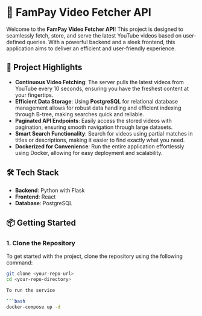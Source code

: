 # 🎥 FamPay Video Fetcher API

Welcome to the **FamPay Video Fetcher API**! This project is designed to seamlessly fetch, store, and serve the latest YouTube videos based on user-defined queries. With a powerful backend and a sleek frontend, this application aims to deliver an efficient and user-friendly experience.

## 🚀 Project Highlights

- **Continuous Video Fetching**: The server pulls the latest videos from YouTube every 10 seconds, ensuring you have the freshest content at your fingertips.
- **Efficient Data Storage**: Using **PostgreSQL** for relational database management allows for robust data handling and efficient indexing through B-tree, making searches quick and reliable.
- **Paginated API Endpoints**: Easily access the stored videos with pagination, ensuring smooth navigation through large datasets.
- **Smart Search Functionality**: Search for videos using partial matches in titles or descriptions, making it easier to find exactly what you need.
- **Dockerized for Convenience**: Run the entire application effortlessly using Docker, allowing for easy deployment and scalability.

## 🛠️ Tech Stack

- **Backend**: Python with Flask
- **Frontend**: React
- **Database**: PostgreSQL

## 📦 Getting Started

### 1. Clone the Repository

To get started with the project, clone the repository using the following command:

```bash
git clone <your-repo-url>
cd <your-repo-directory>

To run the service 

```bash
docker-compose up -d
